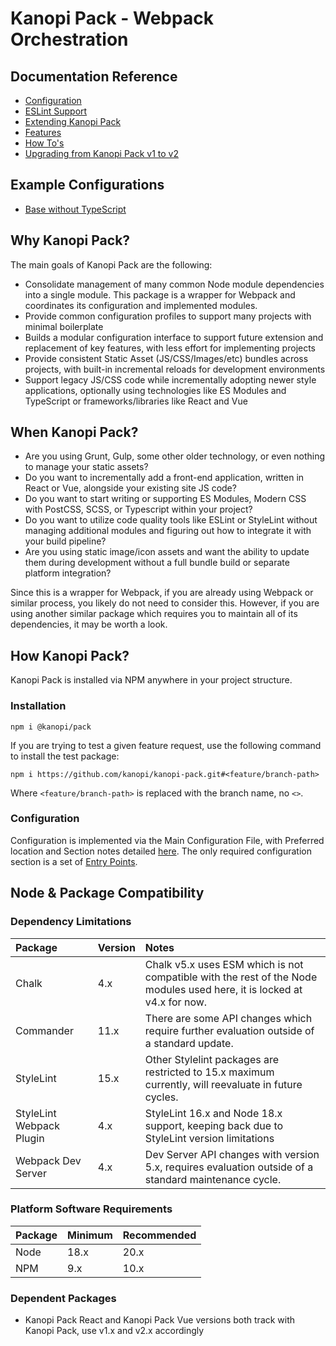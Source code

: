 # Kanopi Pack - Webpack Orchestration

## Documentation Reference

- [Configuration](./documentation/configuration.md)
- [ESLint Support](./documentation/eslint.md)
- [Extending Kanopi Pack](./documentation/extending.md)
- [Features](./documentation/features.md)
- [How To's](./documentation/howtos.md)
- [Upgrading from Kanopi Pack v1 to v2](./documentation/upgrade.md)

## Example Configurations

- [Base without TypeScript](./examples/base-no-typescript/)

## Why Kanopi Pack?

The main goals of Kanopi Pack are the following:

* Consolidate management of many common Node module dependencies into a single module. This package is a wrapper for Webpack and coordinates its configuration and implemented modules.
* Provide common configuration profiles to support many projects with minimal boilerplate
* Builds a modular configuration interface to support future extension and replacement of key features, with less effort for implementing projects
* Provide consistent Static Asset (JS/CSS/Images/etc) bundles across projects, with built-in incremental reloads for development environments
* Support legacy JS/CSS code while incrementally adopting newer style applications, optionally using technologies like ES Modules and TypeScript or frameworks/libraries like React and Vue

## When Kanopi Pack?

* Are you using Grunt, Gulp, some other older technology, or even nothing to manage your static assets?
* Do you want to incrementally add a front-end application, written in React or Vue, alongside your existing site JS code?
* Do you want to start writing or supporting ES Modules, Modern CSS with PostCSS, SCSS, or Typescript within your project?
* Do you want to utilize code quality tools like ESLint or StyleLint without managing additional modules and figuring out how to integrate it with your build pipeline?
* Are you using static image/icon assets and want the ability to update them during development without a full bundle build or separate platform integration?

Since this is a wrapper for Webpack, if you are already using Webpack or similar process, you likely do not need to consider this. However, if you are using another similar package which requires you to maintain all of its dependencies, it may be worth a look.

## How Kanopi Pack?

Kanopi Pack is installed via NPM anywhere in your project structure. 

### Installation 

```
npm i @kanopi/pack
```

If you are trying to test a given feature request, use the following command to install the test package:

```
npm i https://github.com/kanopi/kanopi-pack.git#<feature/branch-path>
```

Where `<feature/branch-path>` is replaced with the branch name, no `<>`.

### Configuration

Configuration is implemented via the Main Configuration File, with Preferred location and Section notes detailed [here](./documentation/configuration.md). The only required configuration section is a set of [Entry Points](./documentation/configuration.md#entry-points).

## Node & Package Compatibility

### Dependency Limitations

| Package                  | Version | Notes                                                                                                                  | 
|:-------------------------|:--------|:-----------------------------------------------------------------------------------------------------------------------|
| Chalk                    | 4.x     | Chalk v5.x uses ESM which is not compatible with the rest of the Node modules used here, it is locked at v4.x for now. |
| Commander                | 11.x    | There are some API changes which require further evaluation outside of a standard update.                              |
| StyleLint                | 15.x    | Other Stylelint packages are restricted to 15.x maximum currently, will reevaluate in future cycles.                   | 
| StyleLint Webpack Plugin | 4.x     | StyleLint 16.x and Node 18.x support, keeping back due to StyleLint version limitations                                |
| Webpack Dev Server       | 4.x     | Dev Server API changes with version 5.x, requires evaluation outside of a standard maintenance cycle.                  |


### Platform Software Requirements

| Package | Minimum | Recommended | 
|:--------|:--------|:------------|
| Node    | 18.x    | 20.x        |
| NPM     | 9.x     | 10.x         |

### Dependent Packages

- Kanopi Pack React and Kanopi Pack Vue versions both track with Kanopi Pack, use v1.x and v2.x accordingly
